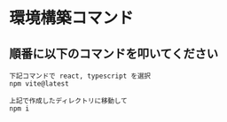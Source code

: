 # 環境構築コマンド

## 順番に以下のコマンドを叩いてください
```
下記コマンドで react, typescript を選択
npm vite@latest

上記で作成したディレクトリに移動して
npm i
```
